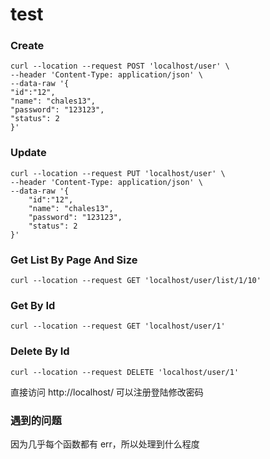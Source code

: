 # test

### Create
```
curl --location --request POST 'localhost/user' \
--header 'Content-Type: application/json' \
--data-raw '{
"id":"12",
"name": "chales13",
"password": "123123",
"status": 2
}'
```

### Update
```
curl --location --request PUT 'localhost/user' \
--header 'Content-Type: application/json' \
--data-raw '{
    "id":"12",
    "name": "chales13",
    "password": "123123",
    "status": 2
}'
```

### Get List By Page And Size
```
curl --location --request GET 'localhost/user/list/1/10'
```

### Get By Id
```
curl --location --request GET 'localhost/user/1'
```

### Delete By Id
```
curl --location --request DELETE 'localhost/user/1'
```

直接访问 http://localhost/ 可以注册登陆修改密码

### 遇到的问题

因为几乎每个函数都有 err，所以处理到什么程度